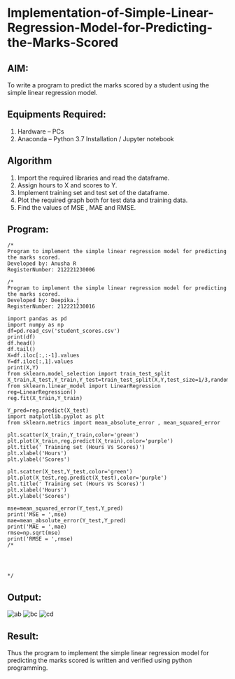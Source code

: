 # Implementation-of-Simple-Linear-Regression-Model-for-Predicting-the-Marks-Scored

## AIM:
To write a program to predict the marks scored by a student using the simple linear regression model.

## Equipments Required:
1. Hardware – PCs
2. Anaconda – Python 3.7 Installation / Jupyter notebook

## Algorithm
1. Import the required libraries and read the dataframe.
2. Assign hours to X and scores to Y.
3. Implement training set and test set of the dataframe.
4. Plot the required graph both for test data and training data.
5. Find the values of MSE , MAE and RMSE.

## Program:
```
/*
Program to implement the simple linear regression model for predicting the marks scored.
Developed by: Anusha R
RegisterNumber: 212221230006

/*
Program to implement the simple linear regression model for predicting the marks scored.
Developed by: Deepika.j
RegisterNumber: 212221230016

import pandas as pd
import numpy as np
df=pd.read_csv('student_scores.csv')
print(df)
df.head()
df.tail()
X=df.iloc[:,:-1].values
Y=df.iloc[:,1].values
print(X,Y)
from sklearn.model_selection import train_test_split
X_train,X_test,Y_train,Y_test=train_test_split(X,Y,test_size=1/3,random_state=0)
from sklearn.linear_model import LinearRegression
reg=LinearRegression()
reg.fit(X_train,Y_train)

Y_pred=reg.predict(X_test)
import matplotlib.pyplot as plt
from sklearn.metrics import mean_absolute_error , mean_squared_error

plt.scatter(X_train,Y_train,color='green')
plt.plot(X_train,reg.predict(X_train),color='purple')
plt.title(' Training set (Hours Vs Scores)')
plt.xlabel('Hours')
plt.ylabel('Scores')

plt.scatter(X_test,Y_test,color='green')
plt.plot(X_test,reg.predict(X_test),color='purple')
plt.title(' Training set (Hours Vs Scores)')
plt.xlabel('Hours')
plt.ylabel('Scores')

mse=mean_squared_error(Y_test,Y_pred)
print('MSE = ',mse)
mae=mean_absolute_error(Y_test,Y_pred)
print('MAE = ',mae)
rmse=np.sqrt(mse)
print('RMSE = ',rmse)
/*




*/
```

## Output:



![ab](https://user-images.githubusercontent.com/94747031/193340375-75a3d817-aa58-4715-b7b0-91185d6b8ff1.png)
![bc](https://user-images.githubusercontent.com/94747031/193340377-682adf7d-ad7f-4fed-a700-910b4b5daaae.png)
![cd](https://user-images.githubusercontent.com/94747031/193340380-7f61afa0-cf71-4c91-aee6-1fffddd0eb13.png)


## Result:
Thus the program to implement the simple linear regression model for predicting the marks scored is written and verified using python programming.
